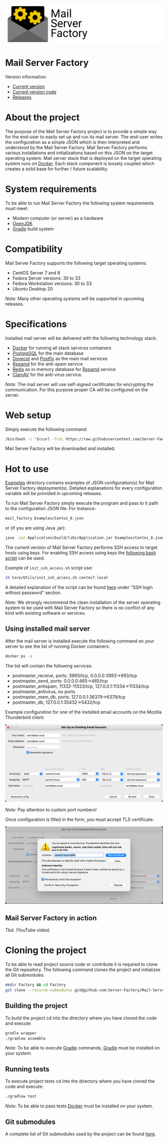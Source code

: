 ![](Logo.png)

# Mail Server Factory

Version information:

- [Current version](./version.txt)
- [Current version code](./version_code.txt)
- [Releases](https://github.com/Server-Factory/Mail-Server-Factory/releases).

# About the project

The purpose of the Mail Server Factory project is to provide a simple way for the end-user to easily set up and run its
mail server. The end-user writes the configuration as a simple JSON which is then interpreted and understood by the Mail
Server Factory. Mail Server Factory performs various installations and initializations based on this JSON on the target
operating system. Mail server stack that is deployed on the target operating system runs
on [Docker](https://www.docker.com/). Each stack component is loosely coupled which creates a solid base for further /
future scalability.

# System requirements

To be able to run Mail Server Factory the following system requirements must meet:

- Modern computer (or server) as a hardware
- [OpenJDK](https://openjdk.java.net/)
- [Gradle](https://gradle.org/) build system

# Compatibility

Mail Server Factory supports the following target operating systems:

- CentOS Server 7 and 8
- Fedora Server versions: 30 to 33
- Fedora Workstation versions: 30 to 33
- Ubuntu Desktop 20

*Note:* Many other operating systems will be supported in upcoming releases.

# Specifications

Installed mail server will be delivered with the following technology stack:

- [Docker](https://www.docker.com/) for running all stack services containers
- [PostgreSQL](https://www.postgresql.org/) for the main database
- [Dovecot](https://www.dovecot.org/) and [Postfix](http://www.postfix.org/) as the main mail services
- [Rspamd](https://www.rspamd.com/) for the anti-spam service
- [Redis](https://redis.io/) as in-memory database for [Rspamd](https://www.rspamd.com/) service
- [ClamAV](https://www.clamav.net/) for the anti-virus service.

*Note:* The mail server will use self-signed certificates for encrypting the communication. For this purpose proper CA
will be configured on the server.

# Web setup

Simply execute the following command:

```bash
/bin/bash -c "$(curl -fsSL https://raw.githubusercontent.com/Server-Factory/Utils/master/web_installer.sh)"
```

Mail Server Factory will be downloaded and installed.

# Hot to use

[Examples](./Examples) directory contains examples of JSON configuration(s) for Mail Server Factory deployment(s).
Detailed explanations for every configuration variable will be provided in upcoming releases.

To run Mail Server Factory simply execute the program and pass to it path to the configuration JSON file.
For Instance:

```bash
mail_factory Examples/Centos_8.json 
```

or (if you are using Java .jar):

```bash
java -jar Application/build/libs/Application.jar Examples/Centos_8.json
```

The current version of Mail Server Factory performs SSH access to target hosts using keys. For enabling SSH access using
keys the [following bash script](Core/Utils/init_ssh_access.sh) can be used.

Example of `init_ssh_access.sh` script use:

```bash
sh Core/Utils/init_ssh_access.sh centos7.local
```

A detailed explanation of the script can be found [here](https://github.com/Server-Factory/Utils) under
"SSH login without password" section.

*Note:* We strongly recommend the clean installation of the server operating system to be used with Mail Server Factory so
there is no conflict of any kind with existing software or services.

## Using installed mail server

After the mail server is installed execute the following command on your server to see the list 
of running Docker containers:

```bash
docker ps -a
```

The list will contain the following services:

- postmaster_receive, ports: 3993/tcp, 0.0.0.0:3993->993/tcp
- postmaster_send, ports: 0.0.0.0:465->465/tcp
- postmaster_antispam, 11332-11333/tcp, 127.0.0.1:11334->11334/tcp
- postmaster_antivirus, no ports
- postmaster_mem_db, ports: 127.0.0.1:36379->6379/tcp
- postmaster_db, 127.0.0.1:35432->5432/tcp

Example configuration for one of the installed email accounts on the Mozilla Thunderbird client:

![](Documentation/Thunderbird.png)

*Note:* Pay attention to custom port numbers!

Once configuration is filled in the form, you must accept TLS certificate:

![](Documentation/Thunderbird_Certificate.png)

## Mail Server Factory in action

Tbd. (YouTube video)

# Cloning the project

To be able to read project source code or contribute it is required to clone the Git repository. The following command
clones the project and initializes all Git submodules:

```bash
mkdir Factory && cd Factory
git clone --recurse-submodules git@github.com:Server-Factory/Mail-Server-Factory.git .
```

## Building the project

To build the project cd into the directory where you have cloned the code and execute:

```bash
gradle wrapper
./gradlew assemble
```

*Note:* To be able to execute [Gradle](https://gradle.org/) commands, [Gradle](https://gradle.org/) must be installed on
your system.

## Running tests

To execute project tests cd into the directory where you have cloned the code and execute:

```bash
./gradlew test
```

*Note:* To be able to pass tests [Docker](https://www.docker.com/) must be installed on your system.

## Git submodules

A complete list of Git submodules used by the project can be found [here](./.gitmodules).